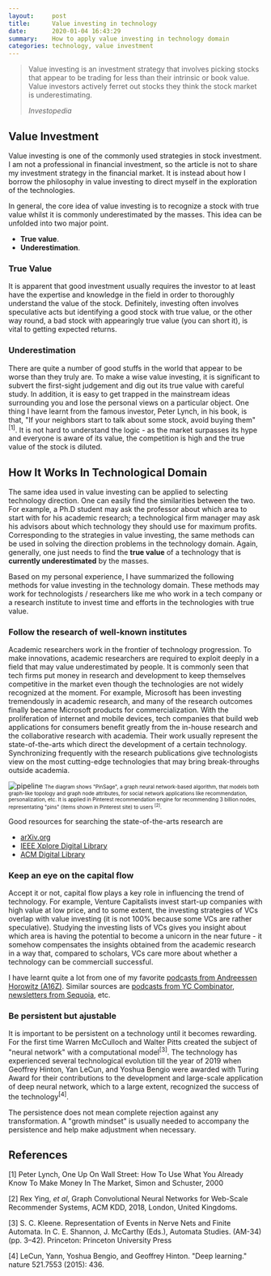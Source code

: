 ```yaml
---
layout:     post
title:      Value investing in technology
date:       2020-01-04 16:43:29
summary:    How to apply value investing in technology domain
categories: technology, value investment
---
```


<blockquote>
  <p>Value investing is an investment strategy that involves picking stocks that appear to be trading for less than their intrinsic or book value. Value investors actively ferret out stocks they think the stock market is underestimating.</p>
  <footer><cite title="Investopedia">Investopedia</cite></footer>
</blockquote>

## Value Investment

Value investing is one of the commonly used strategies in stock investment. I am not a professional in financial investment, so the article is not to share my investment strategy in the financial market. It is instead about how I borrow the philosophy in value investing to direct myself in the exploration of the technologies.

In general, the core idea of value investing is to recognize a stock with true value whilst it is commonly underestimated by the masses. This idea can be unfolded into two major point. 

* **True value**.
* **Underestimation**.

### True Value
It is apparent that good investment usually requires the investor to at least have the expertise and knowledge in the field in order to thoroughly understand the value of the stock. Definitely, investing often involves speculative acts but identifying a good stock with true value, or the other way round, a bad stock with appearingly true value (you can short it), is vital to getting expected returns. 

### Underestimation
There are quite a number of good stuffs in the world that appear to be worse than they truly are. To make a wise value investing, it is significant to subvert the first-sight judgement and dig out its true value with careful study. In addition, it is easy to get trapped in the mainstream ideas surrounding you and lose the personal views on a particular object. One thing I have learnt from the famous investor, Peter Lynch, in his book, is that, "If your neighbors start to talk about some stock, avoid buying them" <sup>[1]</sup>. It is not hard to understand the logic - as the market surpasses its hype and everyone is aware of its value, the competition is high and the true value of the stock is diluted. 

## How It Works In Technological Domain

The same idea used in value investing can be applied to selecting technology direction. One can easily find the similarities between the two. For example, a Ph.D student may ask the professor about which area to start with for his academic research; a technological firm manager may ask his advisors about which technology they should use for maximum profits. Corresponding to the strategies in value investing, the same methods can be used in solving the direction problems in the technology domain. Again, generally, one just needs to find the **true value** of a technology that is **currently underestimated** by the masses.

Based on my personal experience, I have summarized the following methods for value investing in the technology domain. These methods may work for technologists / researchers like me who work in a tech company or a research institute to invest time and efforts in the technologies with true value.

### Follow the research of well-known institutes

Academic researchers work in the frontier of technology progression. To make innovations, academic researchers are required to exploit deeply in a field that may value underestimated by people. It is commonly seen that tech firms put money in research and development to keep themselves competitive in the market even though the technologies are not widely recognized at the moment. For example, Microsoft has been investing tremendously in academic research, and many of the research outcomes finally became Microsoft products for commercialization. With the proliferation of internet and mobile devices, tech companies that build web applications for consumers benefit greatly from the in-house research and the collaborative research with academia. Their work usually represent the state-of-the-arts which direct the development of a certain technology. Synchronizing frequently with the research publications give technologists view on the most cutting-edge technologies that may bring break-throughs outside academia. 

![pipeline](https://yueguoguo.github.io/images/pinsage.png)
<font size="1">The diagram shows "PinSage", a graph neural network-based algorithm, that models both graph-like topology and graph node attributes, for social network applications like recommendation, personalization, etc. It is applied in Pinterest recommendation engine for recommending 3 billion nodes, representating "pins" (items shown in Pinterest site) to users <sup>[2]</sup>.</font>

Good resources for searching the state-of-the-arts research are

* [arXiv.org](https://arxiv.org/)
* [IEEE Xplore Digital Library](https://ieeexplore.ieee.org/Xplore/home.jsp)
* [ACM Digital Library](https://dl.acm.org/)

### Keep an eye on the capital flow

Accept it or not, capital flow plays a key role in influencing the trend of technology. For example, Venture Capitalists invest start-up companies with high value at low price, and to some extent, the investing strategies of VCs overlap with value investing (it is not 100% because some VCs are rather speculative). Studying the investing lists of VCs gives you insight about which area is having the potential to become a unicorn in the near future - it somehow compensates the insights obtained from the academic research in a way that, compared to scholars, VCs care more about whether a technology can be commerciall successful.  

I have learnt quite a lot from one of my favorite [podcasts from Andreessen Horowitz (A16Z)](https://a16z.com/2019/12/31/our-top-10-podcasts-of-2019/). Similar sources are [podcasts from YC Combinator](https://blog.ycombinator.com/category/podcast/), [newsletters from Sequoia](https://www.sequoiacap.com/newsletter), etc.

### Be persistent but ajustable

It is important to be persistent on a technology until it becomes rewarding. For the first time Warren McCulloch and Walter Pitts created the subject of "neural network" with a computational model<sup>[3]</sup>. The technology has experienced several technological evolution till the year of 2019 when Geoffrey Hinton, Yan LeCun, and Yoshua Bengio were awarded with Turing Award for their contributions to the development and large-scale application of deep neural network, which to a large extent, recognized the success of the technology<sup>[4]</sup>. 

The persistence does not mean complete rejection against any transformation. A "growth mindset" is usually needed to accompany the persistence and help make adjustment when necessary.

## References

[1] Peter Lynch, One Up On Wall Street: How To Use What You Already Know To Make Money In The Market, Simon and Schuster, 2000 

[2] Rex Ying, *et al*, Graph Convolutional Neural Networks for Web-Scale Recommender Systems, ACM KDD, 2018, London, United Kingdoms. 

[3] S. C. Kleene. Representation of Events in Nerve Nets and Finite Automata. In C. E. Shannon, J. McCarthy (Eds.), Automata Studies. (AM-34) (pp. 3–42). Princeton: Princeton University Press

[4] LeCun, Yann, Yoshua Bengio, and Geoffrey Hinton. "Deep learning." nature 521.7553 (2015): 436.

